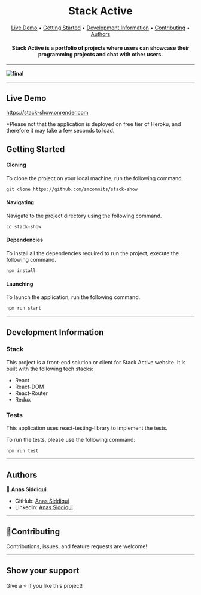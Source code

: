 
<h1 align="center">Stack Active</h1>
      
<p align="center">
  <a href="https://stack-show.onrender.com" targer="_blank">Live Demo</a> •
  <a href="#getting-started">Getting Started</a> •
  <a href="#development-information">Development Information</a> •
  <a href="#contributing">Contributing</a> •
  <a href="#authors">Authors</a> 
</p>

<h4 align="center">Stack Active is a portfolio of projects where users can showcase their programming projects and chat with other users.<h4>
<hr>

![final](https://user-images.githubusercontent.com/59168430/131041736-5061eb5a-39c5-4ada-b07f-228153a8123c.png)


<hr>

## Live Demo
https://stack-show.onrender.com

*Please not that the application is deployed on free tier of Heroku, and therefore it may take a few seconds to load. 

## Getting Started

#### Cloning

To clone the project on your local machine, run the following command. 

```
git clone https://github.com/smcommits/stack-show
```

#### Navigating

Navigate to the project directory using the following command.

```
cd stack-show
```

#### Dependencies 

To install all the dependencies required to run the project, execute the following command. 

```
npm install
```
#### Launching

To launch the application, run the following command. 

```
npm run start
```

<hr>

## Development Information

### Stack

This project is a front-end solution or client for Stack Active website. It is built with the following tech stacks:

- React
- React-DOM
- React-Router
- Redux 

### Tests

This application uses react-testing-library to implement the tests. 

To run the tests, please use the following command:
```
npm run test
```

<hr>

## Authors

👤 **Anas Siddiqui**

- GitHub: [Anas Siddiqui](https://github.com/smcommits)
- LinkedIn: [Anas Siddiqui](www.linkedin.com/in/sm-anas)

<hr>

## 🤝Contributing

Contributions, issues, and feature requests are welcome!

<hr>

## Show your support

Give a ⭐️ if you like this project!
   
